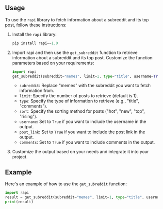 
## Usage

To use the `rapi` library to fetch information about a subreddit and its top post, follow these instructions:

1. Install the `rapi` library:

    ```python
    pip install rapi==1.0
    ```

2. Import rapi and then use the `get_subreddit` function to retrieve information about a subreddit and its top post. Customize the function parameters based on your requirements:

    ```python
    import rapi
    get_subreddit(subreddit="memes", limit=1, type="title", username=True, post_link=True, comments=False, sort="hot")
    ```

    - `subreddit`: Replace "memes" with the subreddit you want to fetch information from.
    - `limit`: Specify the number of posts to retrieve (default is 1).
    - `type`: Specify the type of information to retrieve (e.g., "title", "comments").
    - `sort`: Specify the sorting method for posts ("hot", "new", "top", "rising").
    - `username`: Set to `True` if you want to include the username in the output.
    - `post_link`: Set to `True` if you want to include the post link in the output.
    - `comments`: Set to `True` if you want to include comments in the output.

3. Customize the output based on your needs and integrate it into your project.

## Example

Here's an example of how to use the `get_subreddit` function:

```python
import rapi
result = get_subreddit(subreddit="memes", limit=1, type="title", username=True, post_link=True, comments=False, sort="hot")
print(result)
```
